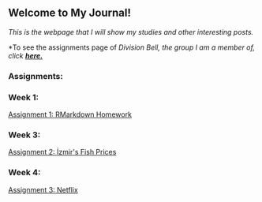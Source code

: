 ## Welcome to My Journal!

*This is the webpage that I will show my studies and other interesting posts.*

*To see the assignments page of *Division Bell, the group I am a member of, click **[here.](https://pjournal.github.io/mef05g-division-bell)***

### Assignments:

### Week 1:

[Assignment 1: RMarkdown Homework](Assignment_1.html)

### Week 3:

[Assignment 2: İzmir's Fish Prices](Assignment_2.html)

### Week 4:

[Assignment 3: Netflix](Assignment_3.html)
